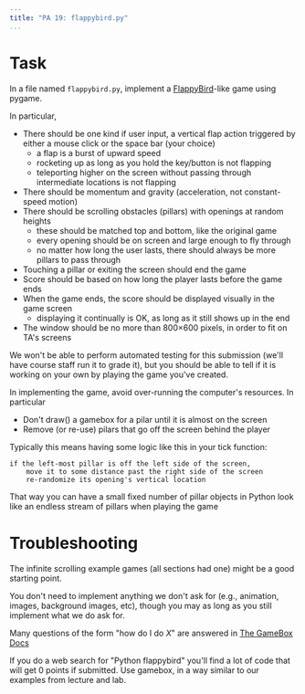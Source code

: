 ```yaml
---
title: "PA 19: flappybird.py"
...
```


# Task

In a file named `flappybird.py`, implement a [FlappyBird](https://flappybird.me/)-like game using pygame.

<!--
- Gravity causes continual downward acceleration, not downward speed or downward teleportation
    - i.e., the longer we go without pressing flap, the faster the bird is moving downward each frame
- A flap should be
    - accomplished by a single key press or mouse click
    - result in a sudden increase in upward velocity
    - not allow holding down the key or mouse to rocket upward
        - either require distinct clicks/presses for each flap
        - or have a held button/key only flap periodically
- The screen should scroll sideways at a steady pace, with the bird not moving horizontally relative to the screen
- The pillars should be
    - paired, with one coming from the top and another from the bottom at each point
    - with randomly-positioned openings, infinitely (not repeating or ending)
    - spaced so that winning is possible, but not necessarily easy
- Touching a pillar or the edge of the screen should end the game
- Score is a function of how long you survive, how many pillars you pass, or the equivalent
    - Score must be shown on-screen at the end of the game
    - Score may be shown continually or not, at your preference
- The window should be no more than 800×600 pixels, in order to fit on all TA's screens
-->

In particular,

-   There should be one kind if user input, a vertical flap action triggered by either a mouse click or the space bar (your choice) 
    - a flap is a burst of upward speed
    - rocketing up as long as you hold the key/button is not flapping
    - teleporting higher on the screen without passing through intermediate locations is not flapping
-   There should be momentum and gravity (acceleration, not constant-speed motion)
-   There should be scrolling obstacles (pillars) with openings at random heights
    - these should be matched top and bottom, like the original game
    - every opening should be on screen and large enough to fly through
    - no matter how long the user lasts, there should always be more pillars to pass through
-   Touching a pillar or exiting the screen should end the game
-   Score should be based on how long the player lasts before the game ends
-   When the game ends, the score should be displayed visually in the game screen
    - displaying it continually is OK, as long as it still shows up in the end
-   The window should be no more than 800×600 pixels, in order to fit on TA's screens

We won't be able to perform automated testing for this submission (we'll have course staff run it to grade it), but you should be able to tell if it is working on your own by playing the game you've created.

In implementing the game, avoid over-running the computer's resources.
In particular

-   Don't draw() a gamebox for a pilar until it is almost on the screen
-   Remove (or re-use) pilars that go off the screen behind the player

Typically this means having some logic like this in your tick function:

````
if the left-most pillar is off the left side of the screen,
    move it to some distance past the right side of the screen
    re-randomize its opening's vertical location
````

That way you can have a small fixed number of pillar objects in Python
look like an endless stream of pillars when playing the game


# Troubleshooting

The infinite scrolling example games (all sections had one) might be a good starting point.

You don't need to implement anything we don't ask for (e.g., animation, images, background images, etc), though you may as long as you still implement what we do ask for.

Many questions of the form "how do I do *X*" are answered in [The GameBox Docs](gamebox-summary.html)

If you do a web search for "Python flappybird" you'll find a lot of code that will get 0 points if submitted.
Use gamebox, in a way similar to our examples from lecture and lab.
